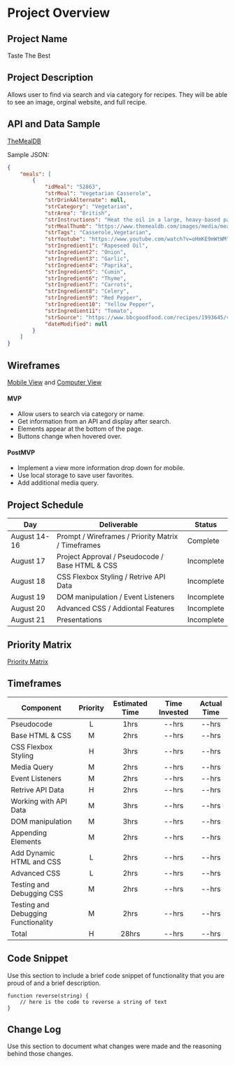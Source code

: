 # Project Overview

## Project Name

Taste The Best

## Project Description

Allows user to find via search and via category for recipes. They will be able to see an image, orginal website, and full recipe. 

## API and Data Sample

[TheMealDB](https://www.themealdb.com/api.php)

Sample JSON:
```json
{
    "meals": [
        {
            "idMeal": "52863",
            "strMeal": "Vegetarian Casserole",
            "strDrinkAlternate": null,
            "strCategory": "Vegetarian",
            "strArea": "British",
            "strInstructions": "Heat the oil in a large, heavy-based pan. Add the onions and cook gently for 5 – 10 mins until softened.\r\nAdd the garlic, spices, dried thyme, carrots, celery and peppers and cook for 5 minutes.\r\nAdd the tomatoes, stock, courgettes and fresh thyme and cook for 20 - 25 minutes.\r\nTake out the thyme sprigs. Stir in the lentils and bring back to a simmer. Serve with wild and white basmati rice, mash or quinoa.",
            "strMealThumb": "https://www.themealdb.com/images/media/meals/vptwyt1511450962.jpg",
            "strTags": "Casserole,Vegetarian",
            "strYoutube": "https://www.youtube.com/watch?v=oHmKE9mWtWM",
            "strIngredient1": "Rapeseed Oil",
            "strIngredient2": "Onion",
            "strIngredient3": "Garlic",
            "strIngredient4": "Paprika",
            "strIngredient5": "Cumin",
            "strIngredient6": "Thyme",
            "strIngredient7": "Carrots",
            "strIngredient8": "Celery",
            "strIngredient9": "Red Pepper",
            "strIngredient10": "Yellow Pepper",
            "strIngredient11": "Tomato",
            "strSource": "https://www.bbcgoodfood.com/recipes/1993645/vegetarian-casserole",
            "dateModified": null
        }
    ]
}
```

## Wireframes

[Mobile View](https://wireframe.cc/vgF7JQ) and 
[Computer View](https://wireframe.cc/AeBPyN)

#### MVP 

- Allow users to search via category or name.
- Get information from an API and display after search.
- Elements appear at the bottom of the page. 
- Buttons change when hovered over.

#### PostMVP  

- Implement a view more information drop down for mobile.
- Use local storage to save user favorites.
- Add additional media query. 

## Project Schedule

|  Day | Deliverable | Status
|---|---| ---|
|August 14-16| Prompt / Wireframes / Priority Matrix / Timeframes | Complete
|August 17| Project Approval / Pseudocode / Base HTML & CSS | Incomplete
|August 18| CSS Flexbox Styling / Retrive API Data | Incomplete
|August 19| DOM manipulation / Event Listeners | Incomplete
|August 20| Advanced CSS / Addiontal Features | Incomplete
|August 21| Presentations | Incomplete

## Priority Matrix

[Priority Matrix](https://res.cloudinary.com/ams17b20/image/upload/v1597525586/Matrix/Priority%20Matrix.png)

## Timeframes

| Component | Priority | Estimated Time | Time Invested | Actual Time |
| --- | :---: |  :---: | :---: | :---: |
| Pseudocode | L | 1hrs| --hrs | --hrs |
| Base HTML & CSS | M | 2hrs| --hrs | --hrs |
| CSS Flexbox Styling | H | 3hrs| --hrs | --hrs |
| Media Query | M | 2hrs| --hrs | --hrs |
| Event Listeners | M | 2hrs| --hrs | --hrs |
| Retrive API Data | H | 2hrs| --hrs | --hrs |
| Working with API Data | M | 3hrs| --hrs | --hrs |
| DOM manipulation | M | 3hrs| --hrs | --hrs |
| Appending Elements | M | 2hrs| --hrs | --hrs |
| Add Dynamic HTML and CSS | L | 2hrs| --hrs | --hrs |
| Advanced CSS | L | 2hrs| --hrs | --hrs |
| Testing and Debugging CSS | M | 2hrs| --hrs | --hrs |
| Testing and Debugging Functionality | M | 2hrs| --hrs | --hrs |
| Total | H | 28hrs| --hrs | --hrs |

## Code Snippet

Use this section to include a brief code snippet of functionality that you are proud of and a brief description.  

```
function reverse(string) {
	// here is the code to reverse a string of text
}
```

## Change Log
 Use this section to document what changes were made and the reasoning behind those changes.  
